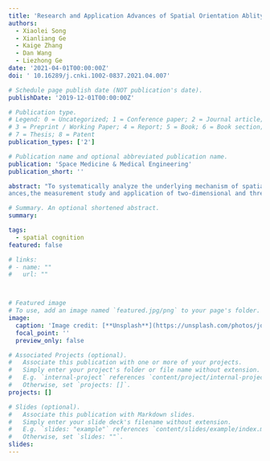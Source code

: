 ```yaml
---
title: 'Research and Application Advances of Spatial Orientation Ablity under Different Circumstances'
authors:
  - Xiaolei Song
  - Xianliang Ge
  - Kaige Zhang
  - Dan Wang
  - Liezhong Ge
date: '2021-04-01T00:00:00Z'
doi: ' 10.16289/j.cnki.1002-0837.2021.04.007'

# Schedule page publish date (NOT publication's date).
publishDate: '2019-12-01T00:00:00Z'

# Publication type.
# Legend: 0 = Uncategorized; 1 = Conference paper; 2 = Journal article;
# 3 = Preprint / Working Paper; 4 = Report; 5 = Book; 6 = Book section;
# 7 = Thesis; 8 = Patent
publication_types: ['2']

# Publication name and optional abbreviated publication name.
publication: 'Space Medicine & Medical Engineering'
publication_short: ''

abstract: "To systematically analyze the underlying mechanism of spatial orientation ability under different environments and review the application adv
ances,the measurement study and application of two-dimensional and three-dimensional spatial orientation ability in normal environment,as well as the spatial disorientation and training in special environment from the perspective of spatial dimension were introduced.Then the reference principle hypothesis,the spatial representation strategy theory,the spatial compatibility theory and sensory conflict theory under different conditions were sorted out.Finally,from the aspects of influencing factors,task paradigms and research methods,some ideas and enlightment for the training and improvement of space orientation ability were put forward."

# Summary. An optional shortened abstract.
summary: 

tags:
  - spatial cognition
featured: false

# links:
# - name: ""
#   url: ""



# Featured image
# To use, add an image named `featured.jpg/png` to your page's folder.
image:
  caption: 'Image credit: [**Unsplash**](https://unsplash.com/photos/jdD8gXaTZsc)'
  focal_point: ''
  preview_only: false

# Associated Projects (optional).
#   Associate this publication with one or more of your projects.
#   Simply enter your project's folder or file name without extension.
#   E.g. `internal-project` references `content/project/internal-project/index.md`.
#   Otherwise, set `projects: []`.
projects: []

# Slides (optional).
#   Associate this publication with Markdown slides.
#   Simply enter your slide deck's filename without extension.
#   E.g. `slides: "example"` references `content/slides/example/index.md`.
#   Otherwise, set `slides: ""`.
slides:
---
```


